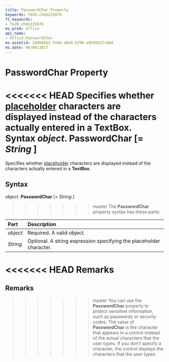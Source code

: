 ```yaml
---
title: PasswordChar Property
keywords: fm20.chm5225076
f1_keywords:
- fm20.chm5225076
ms.prod: office
api_name:
- Office.PasswordChar
ms.assetid: 2dd645b2-fe8d-a644-b796-e0595627cbb8
ms.date: 06/08/2017
---
```



# PasswordChar Property



<<<<<<< HEAD
Specifies whether [placeholder](../../Glossary/glossary-vba.md) characters are displayed instead of the characters actually entered in a **TextBox**.
 **Syntax**
 _object_. **PasswordChar** [= _String_ ]
=======
Specifies whether [placeholder](../../Glossary/glossary-vba.md#placeholder) characters are displayed instead of the characters actually entered in a **TextBox**.

## Syntax

_object_. **PasswordChar** [= _String_ ]
>>>>>>> master
The  **PasswordChar** property syntax has these parts:


|**Part**|**Description**|
|:-----|:-----|
| _object_|Required. A valid object.|
| _String_|Optional. A string expression specifying the placeholder character.|

<<<<<<< HEAD
 **Remarks**
=======
## Remarks

>>>>>>> master
You can use the  **PasswordChar** property to protect sensitive information, such as passwords or security codes. The value of **PasswordChar** is the character that appears in a control instead of the actual characters that the user types. If you don't specify a character, the control displays the characters that the user types.

